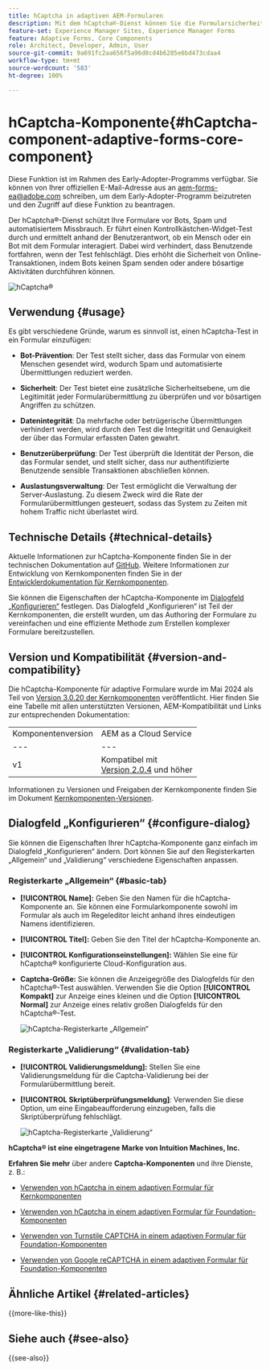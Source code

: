 ```yaml
---
title: hCaptcha in adaptiven AEM-Formularen
description: Mit dem hCaptcha®-Dienst können Sie die Formularsicherheit optimieren. Schrittweise Anleitung enthalten!
feature-set: Experience Manager Sites, Experience Manager Forms
feature: Adaptive Forms, Core Components
role: Architect, Developer, Admin, User
source-git-commit: 9a691fc2aa656f5a96d8cd4b6285e6bd473cdaa4
workflow-type: tm+mt
source-wordcount: '583'
ht-degree: 100%

---
```


# hCaptcha-Komponente{#hCaptcha-component-adaptive-forms-core-component}

<span class="preview">Diese Funktion ist im Rahmen des Early-Adopter-Programms verfügbar. Sie können von Ihrer offiziellen E-Mail-Adresse aus an aem-forms-ea@adobe.com schreiben, um dem Early-Adopter-Programm beizutreten und den Zugriff auf diese Funktion zu beantragen. </span>

Der hCaptcha®-Dienst schützt Ihre Formulare vor Bots, Spam und automatisiertem Missbrauch. Er führt einen Kontrollkästchen-Widget-Test durch und ermittelt anhand der Benutzerantwort, ob ein Mensch oder ein Bot mit dem Formular interagiert. Dabei wird verhindert, dass Benutzende fortfahren, wenn der Test fehlschlägt. Dies erhöht die Sicherheit von Online-Transaktionen, indem Bots keinen Spam senden oder andere bösartige Aktivitäten durchführen können.

![hCaptcha®](/help/adaptive-forms/assets/hCaptcha-challenge.png)

## Verwendung {#usage}

Es gibt verschiedene Gründe, warum es sinnvoll ist, einen hCaptcha-Test in ein Formular einzufügen:

- **Bot-Prävention**: Der Test stellt sicher, dass das Formular von einem Menschen gesendet wird, wodurch Spam und automatisierte Übermittlungen reduziert werden.

- **Sicherheit**: Der Test bietet eine zusätzliche Sicherheitsebene, um die Legitimität jeder Formularübermittlung zu überprüfen und vor bösartigen Angriffen zu schützen.

- **Datenintegrität**: Da mehrfache oder betrügerische Übermittlungen verhindert werden, wird durch den Test die Integrität und Genauigkeit der über das Formular erfassten Daten gewahrt.

- **Benutzerüberprüfung**: Der Test überprüft die Identität der Person, die das Formular sendet, und stellt sicher, dass nur authentifizierte Benutzende sensible Transaktionen abschließen können.

- **Auslastungsverwaltung**: Der Test ermöglicht die Verwaltung der Server-Auslastung. Zu diesem Zweck wird die Rate der Formularübermittlungen gesteuert, sodass das System zu Zeiten mit hohem Traffic nicht überlastet wird.

## Technische Details {#technical-details}

Aktuelle Informationen zur hCaptcha-Komponente finden Sie in der technischen Dokumentation auf [GitHub](https://github.com/adobe/aem-core-forms-components/blob/master/ui.af.apps/src/main/content/jcr_root/apps/core/fd/components/form/hCaptcha/v1/hCaptcha/README.md). Weitere Informationen zur Entwicklung von Kernkomponenten finden Sie in der [Entwicklerdokumentation für Kernkomponenten](/help/developing/overview.md).

Sie können die Eigenschaften der hCaptcha-Komponente im [Dialogfeld „Konfigurieren“](#configure-dialog) festlegen. Das Dialogfeld „Konfigurieren“ ist Teil der Kernkomponenten, die erstellt wurden, um das Authoring der Formulare zu vereinfachen und eine effiziente Methode zum Erstellen komplexer Formulare bereitzustellen.

## Version und Kompatibilität {#version-and-compatibility}


Die hCaptcha-Komponente für adaptive Formulare wurde im Mai 2024 als Teil von [Version 3.0.20 der Kernkomponenten](https://github.com/adobe/aem-core-forms-components/commit/a4cb97131ffad47137a8f5f173401128a1cf3491) veröffentlicht. Hier finden Sie eine Tabelle mit allen unterstützten Versionen, AEM-Kompatibilität und Links zur entsprechenden Dokumentation:

|  |  |
|---|---|
| Komponentenversion | AEM as a Cloud Service |
| --- | --- |
| v1 | Kompatibel mit<br>[Version 2.0.4](/help/adaptive-forms/version.md) und höher | Kompatibel | Kompatibel |

Informationen zu Versionen und Freigaben der Kernkomponente finden Sie im Dokument [Kernkomponenten-Versionen](/help/adaptive-forms/version.md).

## Dialogfeld „Konfigurieren“ {#configure-dialog}

Sie können die Eigenschaften Ihrer hCaptcha-Komponente ganz einfach im Dialogfeld „Konfigurieren“ ändern. Dort können Sie auf den Registerkarten „Allgemein“ und „Validierung“ verschiedene Eigenschaften anpassen.

### Registerkarte „Allgemein“ {#basic-tab}

- **[!UICONTROL Name]:** Geben Sie den Namen für die hCaptcha-Komponente an. Sie können eine Formularkomponente sowohl im Formular als auch im Regeleditor leicht anhand ihres eindeutigen Namens identifizieren.
- **[!UICONTROL Titel]:** Geben Sie den Titel der hCaptcha-Komponente an.
- **[!UICONTROL Konfigurationseinstellungen]:** Wählen Sie eine für hCaptcha® konfigurierte Cloud-Konfiguration aus.
- **Captcha-Größe:** Sie können die Anzeigegröße des Dialogfelds für den hCaptcha®-Test auswählen. Verwenden Sie die Option **[!UICONTROL Kompakt]** zur Anzeige eines kleinen und die Option **[!UICONTROL Normal]** zur Anzeige eines relativ großen Dialogfelds für den hCaptcha®-Test.<!-- or **[!UICONTROL Invisible]** to validate hCaptcha&reg; without explicitly rendering the checkbox widget on the user interface. -->

  ![hCaptcha-Registerkarte „Allgemein“](/help/adaptive-forms/assets/hcaptcha-basic.png)

### Registerkarte „Validierung“ {#validation-tab}

- **[!UICONTROL Validierungsmeldung]:** Stellen Sie eine Validierungsmeldung für die Captcha-Validierung bei der Formularübermittlung bereit.
- **[!UICONTROL Skriptüberprüfungsmeldung]**: Verwenden Sie diese Option, um eine Eingabeaufforderung einzugeben, falls die Skriptüberprüfung fehlschlägt.

  ![hCaptcha-Registerkarte „Validierung“](/help/adaptive-forms/assets/hcaptcha-validation-tab.png)

**hCaptcha® ist eine eingetragene Marke von Intuition Machines, Inc.**

**Erfahren Sie mehr** über andere **Captcha-Komponenten** und ihre Dienste, z. B.:

- [Verwenden von hCaptcha in einem adaptiven Formular für Kernkomponenten](https://experienceleague.adobe.com/de/docs/experience-manager-cloud-service/content/forms/adaptive-forms-authoring/authoring-adaptive-forms-core-components/create-an-adaptive-form-on-forms-cs/integrate-adaptive-forms-hcaptcha-core-components)

- [Verwenden von hCaptcha in einem adaptiven Formular für Foundation-Komponenten](https://experienceleague.adobe.com/de/docs/experience-manager-cloud-service/content/forms/adaptive-forms-authoring/authoring-adaptive-forms-foundation-components/add-components-to-an-adaptive-form/integrate-adaptive-forms-hcaptcha)

- [Verwenden von Turnstile CAPTCHA in einem adaptiven Formular für Foundation-Komponenten](https://experienceleague.adobe.com/de/docs/experience-manager-cloud-service/content/forms/adaptive-forms-authoring/authoring-adaptive-forms-foundation-components/add-components-to-an-adaptive-form/integrate-adaptive-forms-turnstile)

- [Verwenden von Google reCAPTCHA in einem adaptiven Formular für Foundation-Komponenten](https://experienceleague.adobe.com/de/docs/experience-manager-cloud-service/content/forms/adaptive-forms-authoring/authoring-adaptive-forms-core-components/create-an-adaptive-form-on-forms-cs/captcha-adaptive-forms-core-components)

## Ähnliche Artikel {#related-articles}

{{more-like-this}}

## Siehe auch {#see-also}

{{see-also}}
